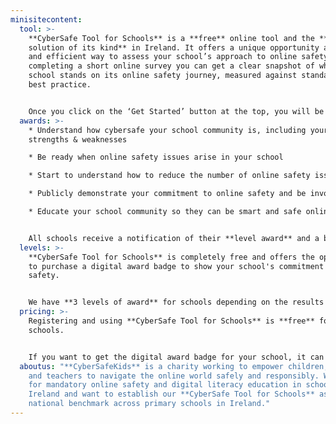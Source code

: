 ```yaml
---
minisitecontent:
  tool: >-
    **CyberSafe Tool for Schools** is a **free** online tool and the **first
    solution of its kind** in Ireland. It offers a unique opportunity as a quick
    and efficient way to assess your school’s approach to online safety. By
    completing a short online survey you can get a clear snapshot of where your
    school stands on its online safety journey, measured against standards of
    best practice.


    Once you click on the ‘Get Started’ button at the top, you will be asked to register by email, and you’re good to go! Relative to your school size your dashboard will give you a specific number of leaders, teachers and pupils who must complete the short online survey, which takes approximately **10 minutes**. Once the surveys are complete you can submit the results and we do the rest.
  awards: >-
    * Understand how cybersafe your school community is, including your
    strengths & weaknesses

    * Be ready when online safety issues arise in your school

    * Start to understand how to reduce the number of online safety issues in your school

    * Publicly demonstrate your commitment to online safety and be involved in a unique initiative in Irish primary schools

    * Educate your school community so they can be smart and safe online


    All schools receive a notification of their **level award** and a basic **confirmation of completion**. If you want to display your school’s commitment to online safety you can then purchase our **CyberSafe Tool for Schools** digital award badge. Read on for more information on how to do this.
  levels: >-
    **CyberSafe Tool for Schools** is completely free and offers the opportunity
    to purchase a digital award badge to show your school's commitment to online
    safety.


    We have **3 levels of award** for schools depending on the results of the survey: **CyberAware**, **CyberSmart** and **CyberChampion**. You can display this digital award badge on your school website, social media channels and other school communication for 12 months from purchase. This mark is accompanied by a **report with a full breakdown of your school's results**.
  pricing: >-
    Registering and using **CyberSafe Tool for Schools** is **free** for all
    schools. 


    If you want to get the digital award badge for your school, it can be easily purchased for only **€99** and will be **valid for 12 months**. You will also receive an **award certificate** and a **report** with a full breakdown of your school's results.
  aboutus: "**CyberSafeKids** is a charity working to empower children, parents
    and teachers to navigate the online world safely and responsibly. We call
    for mandatory online safety and digital literacy education in schools across
    Ireland and want to establish our **CyberSafe Tool for Schools** as a
    national benchmark across primary schools in Ireland."
---
```

